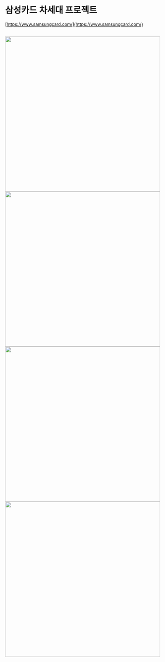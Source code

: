 # 삼성카드 차세대 프로젝트
[https://www.samsungcard.com/](https://www.samsungcard.com/)

<br>

<img src="https://user-images.githubusercontent.com/48729083/223749895-dfe73f4d-8e1f-4865-94ca-7ede35fc2a77.gif" width="500" />
<img src="https://user-images.githubusercontent.com/48729083/223749885-011bd4b9-2e38-493e-8bb4-a3e72e547305.gif" width="500" />
<img src="https://user-images.githubusercontent.com/48729083/223743170-53c18dee-c88d-4b00-b887-f355bed8081e.gif" width="500" />
<img src="https://user-images.githubusercontent.com/48729083/223741597-64a59d05-8f40-47e4-863d-87b24b363c53.gif" width="500" />
